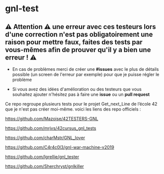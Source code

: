 # gnl-test

⚠️ Attention ⚠️ une erreur avec ces testeurs lors d'une correction n'est pas obligatoirement une raison pour mettre faux, faites des tests par vous-mêmes afin de prouver qu'il y a bien une erreur ! ⚠️
--
- En cas de problèmes merci de créer une **#issues** avec le plus de détails possible (un screen de l'erreur par exemple) pour que je puisse régler le problème

- Si vous avez des idées d'amélioration ou des testeurs que vous souhaitez ajouter n'hésitez pas à faire une **issue** ou un **pull request**

Ce repo regroupe plusieurs tests pour le projet Get_next_Line de l’école 42 que je n'est pas créer moi-même.
voici les liens des repo officiels :

https://github.com/Mazoise/42TESTERS-GNL

https://github.com/mrjvs/42cursus_gnl_tests

https://github.com/charMstr/GNL_lover

https://github.com/C4r4c0l3/gnl-war-machine-v2019

https://github.com/lgrellie/gnl_tester

https://github.com/Sherchryst/gnlkiller
